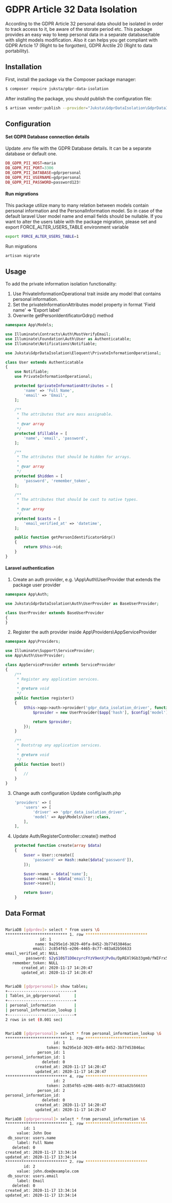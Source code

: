 # GDPR Article 32 Data Isolation #

According to the GDPR Article 32 personal data should be isolated in order to track access to it, be aware of the storate period etc. This package provides an easy way to keep personal data in a separate database/table with slight models modification. Also it can helps you get compliant with GDPR Article 17 (Right to be forgotten), GDPR Arctile 20 (Right to data portability).


## Installation

First, install the package via the Composer package manager:

```bash
$ composer require juksta/gdpr-data-isolation
```

After installing the package, you should publish the configuration file:

```bash
$ artisan vendor:publish --provider="Juksta\GdprDataIsolation\GdprDataIsolationServiceProvider"
```

## Configuration

#### Set GDPR Database connection details

Update .env file with the GDPR Database details. It can be a separate database or default one.

```php
DB_GDPR_PII_HOST=maria
DB_GDPR_PII_PORT=3306
DB_GDPR_PII_DATABASE=gdprpersonal
DB_GDPR_PII_USERNAME=gdprpersonal
DB_GDPR_PII_PASSWORD=password123!
```

#### Run migrations

This package utilize many to many relation between models contain personal information and the PersonalInformation model. So in case of the default laravel User model name and email fields should be nullable. If you want to alter the users table with the package migration, please set and export FORCE_ALTER_USERS_TABLE environment variable

```bash
export FORCE_ALTER_USERS_TABLE=1
```
Run migrations

```bash
artisan migrate
```

## Usage

To add the private information isolation functionality:

1. Use PrivateInformationOperational trait inside any model that contains personal information.
2. Set the privateInformationAttributes model property in format 'Field name' => 'Export label'
3. Overwrite getPersonIdentificatorGdrp() method 

```php
namespace App\Models;

use Illuminate\Contracts\Auth\MustVerifyEmail;
use Illuminate\Foundation\Auth\User as Authenticatable;
use Illuminate\Notifications\Notifiable;

use Juksta\GdprDataIsolation\Eloquent\PrivateInformationOperational;

class User extends Authenticatable
{
    use Notifiable;
    use PrivateInformationOperational;

	protected $privateInformationAttributes = [                                                                
        'name' => 'Full Name',                                                                                 
        'email' => 'Email',                                                                                    
	];
                                                                                                               
    /**
     * The attributes that are mass assignable.
     *
     * @var array
     */
    protected $fillable = [
        'name', 'email', 'password',
    ];

    /**
     * The attributes that should be hidden for arrays.
     *
     * @var array
     */
    protected $hidden = [
        'password', 'remember_token',
    ];

    /**
     * The attributes that should be cast to native types.
     *
     * @var array
     */
    protected $casts = [
        'email_verified_at' => 'datetime',
    ];

    public function getPersonIdentificatorGdrp()                                
    {                                                                           
        return $this->id;                                                       
    } 
}
```

#### Laravel authentication

1. Create an auth provider, e.g. \App\Auth\UserProvider that extends the package user provider

```php
namespace App\Auth;

use Juksta\GdprDataIsolation\Auth\UserProvider as BaseUserProvider;

class UserProvider extends BaseUserProvider
{
}
```
2. Register the auth provider inside App\Providers\AppServiceProvider

```php
namespace App\Providers;

use Illuminate\Support\ServiceProvider;
use App\Auth\UserProvider;

class AppServiceProvider extends ServiceProvider
{
    /**
     * Register any application services.
     *
     * @return void
     */
    public function register()
    {
        $this->app->auth->provider('gdpr_data_isolation_driver', function ($app, array $config) {
            $provider = new UserProvider($app['hash'], $config['model']);

            return $provider;
        });
    }

    /**
     * Bootstrap any application services.
     *
     * @return void
     */
    public function boot()
    {
        //
    }
}
``` 

3. Change auth configuration
Update config/auth.php

```php
    'providers' => [
        'users' => [
            'driver' => 'gdpr_data_isolation_driver',
            'model' => App\Models\User::class,
        ],
    ],
```

4. Update Auth/RegisterController::create() method

```php
    protected function create(array $data)
    {
        $user = User::create([
            'password' => Hash::make($data['password']),
        ]);

        $user->name = $data['name'];
        $user->email = $data['email'];
        $user->save();

        return $user;
    }
```

## Data Format

```bash

MariaDB [gdprdev]> select * from users \G
*************************** 1. row ***************************
               id: 1
             name: 9a295e1d-3029-40fa-8452-3b77453846ac
            email: 2c854f65-e206-4465-8c77-483a82b56633
email_verified_at: NULL
         password: $2y$10$T1DOezyrcFYzV9enXjPvOu/DpREXl9Gb33gm0/fWIFrx5Xr1/4U/K
   remember_token: NULL
       created_at: 2020-11-17 14:20:47
       updated_at: 2020-11-17 14:20:47


MariaDB [gdprpersonal]> show tables;
+-----------------------------+
| Tables_in_gdprpersonal      |
+-----------------------------+
| personal_information        |
| personal_information_lookup |
+-----------------------------+
2 rows in set (0.001 sec)


MariaDB [gdprpersonal]> select * from personal_information_lookup \G
*************************** 1. row ***************************
                     id: 1
                  token: 9a295e1d-3029-40fa-8452-3b77453846ac
              person_id: 1
personal_information_id: 1 
                deleted: 0
             created_at: 2020-11-17 14:20:47
             updated_at: 2020-11-17 14:20:47
*************************** 4. row ***************************
                     id: 2
                  token: 2c854f65-e206-4465-8c77-483a82b56633
              person_id: 2
personal_information_id: 
                deleted: 0
             created_at: 2020-11-17 14:20:47
             updated_at: 2020-11-17 14:20:47

MariaDB [gdprpersonal]> select * from personal_information \G
*************************** 1. row ***************************
        id: 1
     value: John Doe
 db_source: users.name
     label: Full Name
   deleted: 0
created_at: 2020-11-17 13:34:14
updated_at: 2020-11-17 13:34:14
*************************** 2. row ***************************
        id: 2 
     value: john.doe@example.com
 db_source: users.email
     label: Email
   deleted: 0
created_at: 2020-11-17 13:34:14
updated_at: 2020-11-17 13:34:14

```
